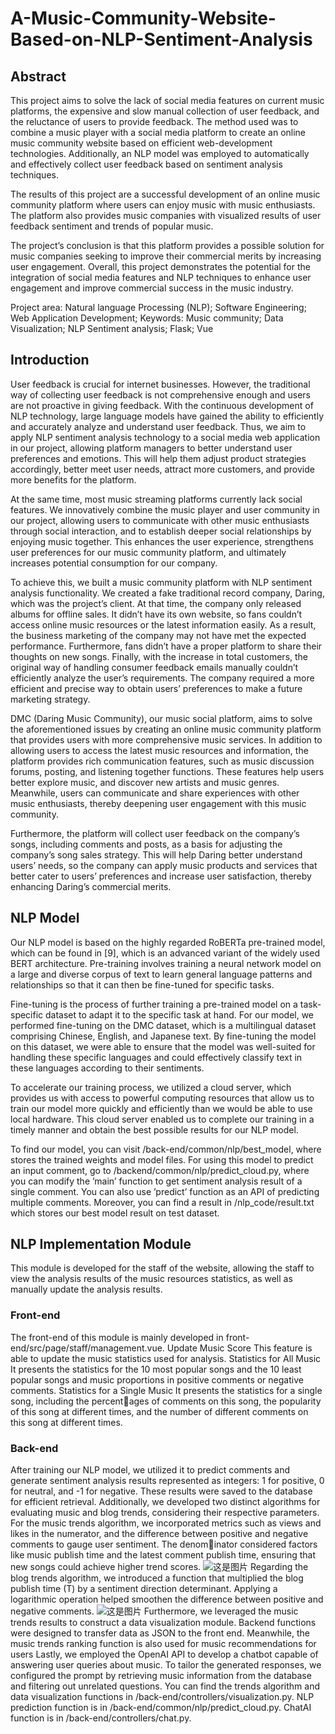 # A-Music-Community-Website-Based-on-NLP-Sentiment-Analysis

## Abstract
This project aims to solve the lack of social media features on current music platforms, the
expensive and slow manual collection of user feedback, and the reluctance of users to provide
feedback. The method used was to combine a music player with a social media platform to create
an online music community website based on efficient web-development technologies. Additionally,
an NLP model was employed to automatically and effectively collect user feedback based on
sentiment analysis techniques.

The results of this project are a successful development of an online music community platform
where users can enjoy music with music enthusiasts. The platform also provides music companies
with visualized results of user feedback sentiment and trends of popular music.

The project’s conclusion is that this platform provides a possible solution for music companies
seeking to improve their commercial merits by increasing user engagement. Overall, this project
demonstrates the potential for the integration of social media features and NLP techniques to
enhance user engagement and improve commercial success in the music industry.

Project area: Natural language Processing (NLP); Software Engineering; Web Application Development;
Keywords: Music community; Data Visualization; NLP Sentiment analysis; Flask; Vue

## Introduction
User feedback is crucial for internet businesses. However, the traditional way of collecting user
feedback is not comprehensive enough and users are not proactive in giving feedback. With the
continuous development of NLP technology, large language models have gained the ability to
efficiently and accurately analyze and understand user feedback. Thus, we aim to apply NLP
sentiment analysis technology to a social media web application in our project, allowing platform
managers to better understand user preferences and emotions. This will help them adjust product
strategies accordingly, better meet user needs, attract more customers, and provide more benefits
for the platform.

At the same time, most music streaming platforms currently lack social features. We innovatively
combine the music player and user community in our project, allowing users to communicate with
other music enthusiasts through social interaction, and to establish deeper social relationships by
enjoying music together. This enhances the user experience, strengthens user preferences for our
music community platform, and ultimately increases potential consumption for our company.

To achieve this, we built a music community platform with NLP sentiment analysis functionality.
We created a fake traditional record company, Daring, which was the project’s client. At that
time, the company only released albums for offline sales. It didn’t have its own website, so fans
couldn’t access online music resources or the latest information easily. As a result, the business
marketing of the company may not have met the expected performance. Furthermore, fans didn’t
have a proper platform to share their thoughts on new songs. Finally, with the increase in total
customers, the original way of handling consumer feedback emails manually couldn’t efficiently
analyze the user’s requirements. The company required a more efficient and precise way to obtain
users’ preferences to make a future marketing strategy.

DMC (Daring Music Community), our music social platform, aims to solve the aforementioned issues by creating an online music community platform that provides users with more comprehensive
music services. In addition to allowing users to access the latest music resources and information,
the platform provides rich communication features, such as music discussion forums, posting, and
listening together functions. These features help users better explore music, and discover new
artists and music genres. Meanwhile, users can communicate and share experiences with other
music enthusiasts, thereby deepening user engagement with this music community.

Furthermore, the platform will collect user feedback on the company’s songs, including comments
and posts, as a basis for adjusting the company’s song sales strategy. This will help Daring better
understand users’ needs, so the company can apply music products and services that better cater
to users’ preferences and increase user satisfaction, thereby enhancing Daring’s commercial merits.

## NLP Model
Our NLP model is based on the highly regarded RoBERTa pre-trained model,
which can be found in [9], which is an advanced variant of the widely used BERT architecture.
Pre-training involves training a neural network model on a large and diverse corpus of text to learn
general language patterns and relationships so that it can then be fine-tuned for specific tasks.

Fine-tuning is the process of further training a pre-trained model on a task-specific
dataset to adapt it to the specific task at hand. For our model, we performed fine-tuning on the
DMC dataset, which is a multilingual dataset comprising Chinese, English, and Japanese text. By
fine-tuning the model on this dataset, we were able to ensure that the model was well-suited for
handling these specific languages and could effectively classify text in these languages according
to their sentiments.

To accelerate our training process, we utilized a cloud server, which
provides us with access to powerful computing resources that allow us to train our model more
quickly and efficiently than we would be able to use local hardware. This cloud server enabled
us to complete our training in a timely manner and obtain the best possible results for our NLP
model.

To find our model, you can visit /back-end/common/nlp/best_model,
where stores the trained weights and model files. For using this model to predict an input comment,
go to /backend/common/nlp/predict_cloud.py, where you can modify the ’main’ function to get
sentiment analysis result of a single comment. You can also use ’predict’ function as an API
of predicting multiple comments. Moreover, you can find a result in /nlp_code/result.txt which
stores our best model result on test dataset.

## NLP Implementation Module

This module is developed for the staff of the website, allowing the staff to view the analysis results
of the music resources statistics, as well as manually update the analysis results.

### Front-end
The front-end of this module is mainly developed in front-end/src/page/staff/management.vue.
Update Music Score This feature is able to update the music statistics used for analysis.
Statistics for All Music It presents the statistics for the 10 most popular songs and the 10 least
popular songs and music proportions in positive comments or negative comments.
Statistics for a Single Music It presents the statistics for a single song, including the percent￾ages of comments on this song, the popularity of this song at different times, and the number of
different comments on this song at different times.

### Back-end
After training our NLP model, we utilized it to predict comments and generate sentiment analysis
results represented as integers: 1 for positive, 0 for neutral, and -1 for negative. These results were
saved to the database for efficient retrieval. Additionally, we developed two distinct algorithms for
evaluating music and blog trends, considering their respective parameters.
For the music trends algorithm, we incorporated metrics such as views and likes in the numerator,
and the difference between positive and negative comments to gauge user sentiment. The denom￾inator considered factors like music publish time and the latest comment publish time, ensuring
that new songs could achieve higher trend scores.
![这是图片](/1.jpg "Magic Gardens")
Regarding the blog trends algorithm, we introduced a function that multiplied the blog publish
time (T) by a sentiment direction determinant. Applying a logarithmic operation helped smoothen
the difference between positive and negative comments.
![这是图片](/2.jpg "Magic Gardens")
Furthermore, we leveraged the music trends results to construct a data visualization module. Backend functions were designed to transfer data as JSON to the front end. Meanwhile, the music trends ranking function is also used for music recommendations for users
Lastly, we employed the OpenAI API to develop a chatbot capable of answering user queries about
music. To tailor the generated responses, we configured the prompt by retrieving music information from the database and filtering out unrelated questions.
You can find the trends algorithm and data visualization functions in /back-end/controllers/visualization.py.
NLP prediction function is in /back-end/common/nlp/predict_cloud.py. ChatAI function is in
/back-end/controllers/chat.py.
